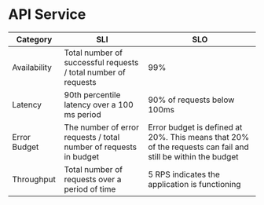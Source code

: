 # API Service

| Category     | SLI | SLO                                                                                                           |
|--------------|-----|---------------------------------------------------------------------------------------------------------------|
| Availability | Total number of successful requests / total number of requests    | 99%                                             |
| Latency      | 90th percentile latency over a 100 ms period                      | 90% of requests below 100ms                     |
| Error Budget | The number of error requests / total number of requests in budget | Error budget is defined at 20%. This means that 20% of the requests can fail and still be within the budget |
| Throughput   | Total number of requests over a period of time                    | 5 RPS indicates the application is functioning  |
